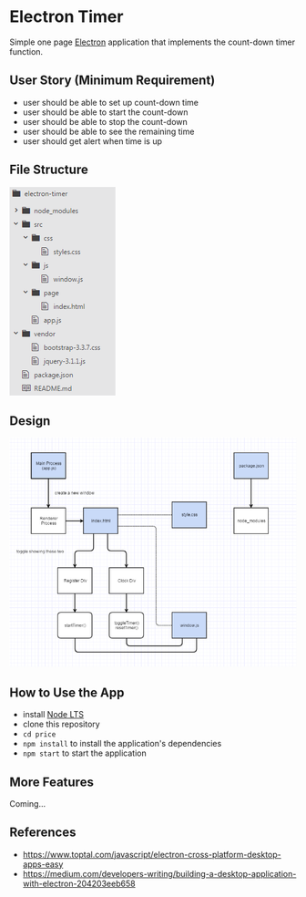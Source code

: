 # Electron Timer

Simple one page [Electron](http://electron.atom.io) application that implements the count-down timer function.

## User Story (Minimum Requirement)

- user should be able to set up count-down time
- user should be able to start the count-down
- user should be able to stop the count-down
- user should be able to see the remaining time
- user should get alert when time is up

## File Structure

![file-structure.PNG](img/file-structure.PNG)

## Design

![electron-timer-workflow.PNG](img/electron-timer-workflow.PNG)

## How to Use the App

- install [Node LTS](https://nodejs.org)
- clone this repository
- `cd price`
- `npm install` to install the application's dependencies
- `npm start` to start the application

## More Features

Coming...

## References

- https://www.toptal.com/javascript/electron-cross-platform-desktop-apps-easy
- https://medium.com/developers-writing/building-a-desktop-application-with-electron-204203eeb658
